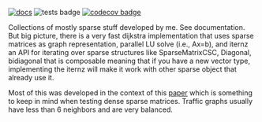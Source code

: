 [![docs](https://img.shields.io/badge/docs-blue.svg)](https://sobhanmp.github.io/SparseExtra.jl/)
![tests badge](https://github.com/sobhanmp/SparseExtra.jl/actions/workflows/ci.yml/badge.svg)
[![codecov badge](https://codecov.io/gh/SobhanMP/SparseExtra.jl/branch/main/graph/badge.svg?token=MzXyDmfScn)](https://codecov.io/gh/SobhanMP/SparseExtra.jl)

Collections of mostly sparse stuff developed by me. See documentation. But big picture, there is a very fast dijkstra implementation that uses sparse matrices as graph representation, parallel LU solve (i.e., Ax=b), and iternz an API for iterating over sparse structures like SparseMatrixCSC, Diagonal, bidiagonal that is composable meaning that if you have a new vector type, implementing the iternz will make it work with other sparse object that already use it.

Most of this was developed in the context of this [paper](https://arxiv.org/abs/2210.14351) which is something to keep in mind when testing dense sparse matrices. Traffic graphs usually have less than 6 neighbors and are very balanced.

